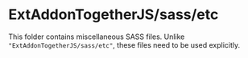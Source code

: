 # ExtAddonTogetherJS/sass/etc

This folder contains miscellaneous SASS files. Unlike `"ExtAddonTogetherJS/sass/etc"`, these files
need to be used explicitly.
